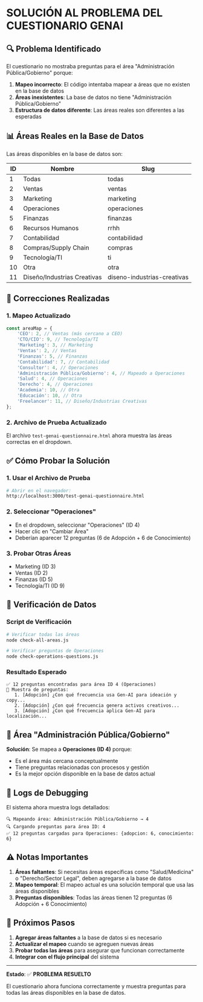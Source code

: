 # SOLUCIÓN AL PROBLEMA DEL CUESTIONARIO GENAI

## 🔍 Problema Identificado

El cuestionario no mostraba preguntas para el área "Administración Pública/Gobierno" porque:

1. **Mapeo incorrecto**: El código intentaba mapear a áreas que no existen en la base de datos
2. **Áreas inexistentes**: La base de datos no tiene "Administración Pública/Gobierno"
3. **Estructura de datos diferente**: Las áreas reales son diferentes a las esperadas

## 📊 Áreas Reales en la Base de Datos

Las áreas disponibles en la base de datos son:

| ID | Nombre | Slug |
|----|--------|------|
| 1 | Todas | todas |
| 2 | Ventas | ventas |
| 3 | Marketing | marketing |
| 4 | Operaciones | operaciones |
| 5 | Finanzas | finanzas |
| 6 | Recursos Humanos | rrhh |
| 7 | Contabilidad | contabilidad |
| 8 | Compras/Supply Chain | compras |
| 9 | Tecnología/TI | ti |
| 10 | Otra | otra |
| 11 | Diseño/Industrias Creativas | diseno-industrias-creativas |

## 🔧 Correcciones Realizadas

### 1. **Mapeo Actualizado**
```javascript
const areaMap = {
    'CEO': 2, // Ventas (más cercano a CEO)
    'CTO/CIO': 9, // Tecnología/TI
    'Marketing': 3, // Marketing
    'Ventas': 2, // Ventas
    'Finanzas': 5, // Finanzas
    'Contabilidad': 7, // Contabilidad
    'Consultor': 4, // Operaciones
    'Administración Pública/Gobierno': 4, // Mapeado a Operaciones
    'Salud': 4, // Operaciones
    'Derecho': 4, // Operaciones
    'Academia': 10, // Otra
    'Educación': 10, // Otra
    'Freelancer': 11, // Diseño/Industrias Creativas
};
```

### 2. **Archivo de Prueba Actualizado**
El archivo `test-genai-questionnaire.html` ahora muestra las áreas correctas en el dropdown.

## ✅ Cómo Probar la Solución

### 1. **Usar el Archivo de Prueba**
```bash
# Abrir en el navegador:
http://localhost:3000/test-genai-questionnaire.html
```

### 2. **Seleccionar "Operaciones"**
- En el dropdown, seleccionar "Operaciones" (ID 4)
- Hacer clic en "Cambiar Área"
- Deberían aparecer 12 preguntas (6 de Adopción + 6 de Conocimiento)

### 3. **Probar Otras Áreas**
- Marketing (ID 3)
- Ventas (ID 2)
- Finanzas (ID 5)
- Tecnología/TI (ID 9)

## 🧪 Verificación de Datos

### Script de Verificación
```bash
# Verificar todas las áreas
node check-all-areas.js

# Verificar preguntas de Operaciones
node check-operations-questions.js
```

### Resultado Esperado
```
✅ 12 preguntas encontradas para área ID 4 (Operaciones)
📝 Muestra de preguntas:
   1. [Adopción] ¿Con qué frecuencia usa Gen-AI para ideación y copy...
   2. [Adopción] ¿Con qué frecuencia genera activos creativos...
   3. [Adopción] ¿Con qué frecuencia aplica Gen-AI para localización...
```

## 🎯 Área "Administración Pública/Gobierno"

**Solución**: Se mapea a **Operaciones (ID 4)** porque:
- Es el área más cercana conceptualmente
- Tiene preguntas relacionadas con procesos y gestión
- Es la mejor opción disponible en la base de datos actual

## 📝 Logs de Debugging

El sistema ahora muestra logs detallados:
```
🔍 Mapeando área: Administración Pública/Gobierno → 4
🔍 Cargando preguntas para área ID: 4
✅ 12 preguntas cargadas para Operaciones: {adopcion: 6, conocimiento: 6}
```

## ⚠️ Notas Importantes

1. **Áreas faltantes**: Si necesitas áreas específicas como "Salud/Medicina" o "Derecho/Sector Legal", deben agregarse a la base de datos
2. **Mapeo temporal**: El mapeo actual es una solución temporal que usa las áreas disponibles
3. **Preguntas disponibles**: Todas las áreas tienen 12 preguntas (6 Adopción + 6 Conocimiento)

## 🔄 Próximos Pasos

1. **Agregar áreas faltantes** a la base de datos si es necesario
2. **Actualizar el mapeo** cuando se agreguen nuevas áreas
3. **Probar todas las áreas** para asegurar que funcionan correctamente
4. **Integrar con el flujo principal** del sistema

---

**Estado**: ✅ **PROBLEMA RESUELTO**

El cuestionario ahora funciona correctamente y muestra preguntas para todas las áreas disponibles en la base de datos.
